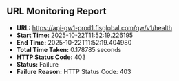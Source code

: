 ## URL Monitoring Report

- **URL:** https://api-gw1-prod1.fisglobal.com/gw/v1/health
- **Start Time:** 2025-10-22T11:52:19.226195
- **End Time:** 2025-10-22T11:52:19.404980
- **Total Time Taken:** 0.178785 seconds
- **HTTP Status Code:** 403
- **Status:** Failure
- **Failure Reason:** HTTP Status Code: 403
